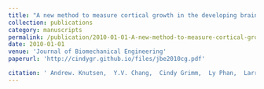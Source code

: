 ```yaml
---
title: "A new method to measure cortical growth in the developing brain"
collection: publications
category: manuscripts
permalink: /publication/2010-01-01-A-new-method-to-measure-cortical-growth-in-the-developing-brain
date: 2010-01-01
venue: 'Journal of Biomechanical Engineering'
paperurl: 'http://cindygr.github.io/files/jbe2010cg.pdf'

citation: ' Andrew. Knutsen,  Y.V. Chang,  Cindy Grimm,  Ly Phan,  Larry Taber,  Phillip. Bayly, &quot;A new method to measure cortical growth in the developing brain.&quot; Journal of Biomechanical Engineering, 2010.'
---
```


